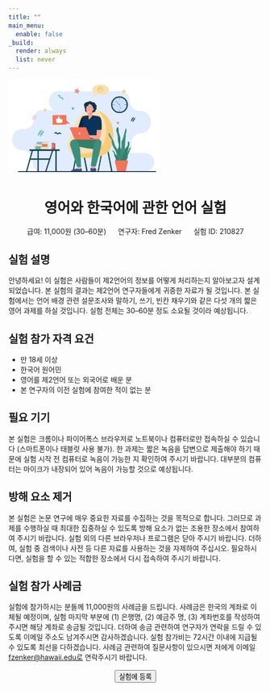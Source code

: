 ```yaml
---
title: ""
main_menu:
  enable: false
_build:
  render: always
  list: never
---
```


<img src="img_overview.jpg" alt="A nice image" style="width: 300px;" />

<h1 style="text-align: center;"> 영어와 한국어에 관한 언어 실험 </h1>
<p style="text-align: center;">급여: 11,000원 (30–60분) &nbsp;&nbsp;&nbsp;&nbsp; 연구자: Fred Zenker &nbsp;&nbsp;&nbsp;&nbsp; 실험 ID: 210827</p>

<!--
<h2 style="text-align: center;"> 현재는 참가자의 수가 많아 실험 참가신청을 받지 않습니다. </h2>
-->

## 실험 설명

안녕하세요! 이 실험은 사람들이 제2언어의 정보를 어떻게 처리하는지 알아보고자 설계되었습니다. 본 실험의 결과는 제2언어 연구자들에게 귀중한 자료가 될 것입니다. 본 실험에서는 언어 배경 관련 설문조사와 말하기, 쓰기, 빈칸 채우기와 같은 다섯 개의 짧은 영어 과제를 하실 것입니다. 실험 전체는 30–60분 정도 소요될 것이라 예상됩니다.

## 실험 참가 자격 요건

- 만 18세 이상
- 한국어 원어민
- 영어를 제2언어 또는 외국어로 배운 분
- 본 연구자의 이전 실험에 참여한 적이 없는 분

## 필요 기기

본 실험은 크롬이나 파이어폭스 브라우저로 노트북이나 컴퓨터로만 접속하실 수 있습니다 (스마트폰이나 태블릿 사용 불가). 한 과제는 짧은 녹음을 답변으로 제출해야 하기 때문에 실험 시작 전 컴퓨터로 녹음이 가능한 지 확인하여 주시기 바랍니다. 대부분의 컴퓨터는 마이크가 내장되어 있어 녹음이 가능할 것으로 예상됩니다.

## 방해 요소 제거

본 실험은 논문 연구에 매우 중요한 자료를 수집하는 것을 목적으로 합니다. 그러므로 과제를 수행하실 때 최대한 집중하실 수 있도록 방해 요소가 없는 조용한 장소에서 참여하여 주시기 바랍니다. 실험 외의 다른 브라우저나 프로그램은 닫아 주시기 바랍니다. 더하여, 실험 중 검색이나 사전 등 다른 자료를 사용하는 것을 자제하여 주십시오. 필요하시다면, 실험을 할 수 있는 적합한 장소에서 다시 접속하여 주시기 바랍니다.

## 실험 참가 사례금

실험에 참가하시는 분들께 11,000원의 사례금을 드립니다. 사례금은 한국의 계좌로 이체될 예정이며, 실험 마지막 부분에 (1) 은행명, (2) 예금주 명, (3) 계좌번호를 작성하여 주시면 해당 계좌로 송금될 것입니다. 더하여 송금 관련하여 연구자가 연락을 드릴 수 있도록 이메일 주소도 남겨주시면 감사하겠습니다. 실험 참가비는 72시간 이내에 지급될 수 있도록 최선을 다하겠습니다. 사례금 관련하여 질문사항이 있으시면 저에게 이메일 fzenker@hawaii.edu로 연락주시기 바랍니다.

<a href="https://chqbs9uyxi.cognition.run/?study=ko210827&site=ptt2" style="text-align:center;display:block;font-size:150%">
   <button>실험에 등록</button>
</a>